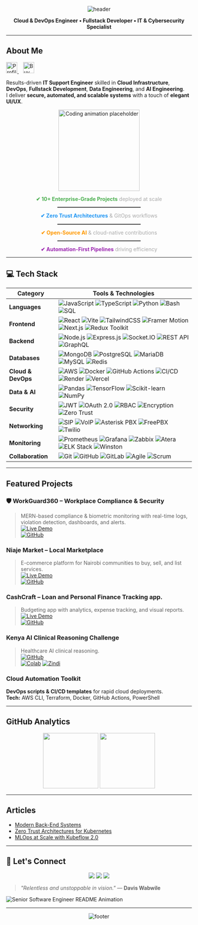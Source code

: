 <!-- Header Banner -->
<p align="center">
  <img src="https://capsule-render.vercel.app/api?type=waving&color=gradient&height=160&section=header&text=Davis%20Wabwile&fontSize=42&fontAlignY=35&animation=fadeIn&fontColor=fff" alt="header" />
</p>

<p align="center"><b>Cloud & DevOps Engineer • Fullstack Developer • IT & Cybersecurity Specialist</b></p>

---

## About Me

<p align="left">
  <a href="https://github.com/Alphadavethedon">
    <img src="https://komarev.com/ghpvc/?username=Alphadavethedon&label=Profile%20Views&color=0e75b6&style=flat" alt="Profile Views" height="30" />
  </a>
  &nbsp;&nbsp;
  <a href="https://buymeacoffee.com/davewabwile" target="_blank">
    <img src="https://cdn.buymeacoffee.com/buttons/v2/default-yellow.png" alt="Buy Me A Coffee" height="30" />
  </a>
</p>


Results-driven **IT Support Engineer** skilled in **Cloud Infrastructure**, **DevOps**, **Fullstack Development**, **Data Engineering**, and **AI Engineering**.  
I deliver **secure, automated, and scalable systems** with a touch of **elegant UI/UX**.

<div align="center">
  <img src="https://raw.githubusercontent.com/iampavangandhi/iampavangandhi/master/gifs/coder.gif" width="220" alt="Coding animation placeholder" />
</div>


<div align="center" style="line-height:1.1;">
  <p><strong style="color:#4CAF50;">✔ 10+ Enterprise-Grade Projects</strong> <span style="color:#aaa;">deployed at scale</span></p>
  <hr style="width:45%;border:0;border-top:1px solid #444;margin:2px 0;">
  <p><strong style="color:#2196F3;">✔ Zero Trust Architectures</strong> <span style="color:#aaa;">& GitOps workflows</span></p>
  <hr style="width:45%;border:0;border-top:1px solid #444;margin:2px 0;">
  <p><strong style="color:#FF9800;">✔ Open-Source AI</strong> <span style="color:#aaa;">& cloud-native contributions</span></p>
  <hr style="width:45%;border:0;border-top:1px solid #444;margin:2px 0;">
  <p><strong style="color:#9C27B0;">✔ Automation-First Pipelines</strong> <span style="color:#aaa;">driving efficiency</span></p>
</div>

---

## 💻 Tech Stack

| **Category** | **Tools & Technologies** |
|--------------|--------------------------|
| **Languages** | ![JavaScript](https://img.shields.io/badge/-JavaScript-F7DF1E?logo=javascript&logoColor=000) ![TypeScript](https://img.shields.io/badge/-TypeScript-3178C6?logo=typescript&logoColor=fff) ![Python](https://img.shields.io/badge/-Python-3776AB?logo=python&logoColor=fff) ![Bash](https://img.shields.io/badge/-Bash-4EAA25?logo=gnubash&logoColor=fff) ![SQL](https://img.shields.io/badge/-SQL-4479A1?logo=mysql&logoColor=fff) |
| **Frontend** | ![React](https://img.shields.io/badge/-React-61DAFB?logo=react&logoColor=000) ![Vite](https://img.shields.io/badge/-Vite-646CFF?logo=vite&logoColor=fff) ![TailwindCSS](https://img.shields.io/badge/-TailwindCSS-06B6D4?logo=tailwindcss&logoColor=fff) ![Framer Motion](https://img.shields.io/badge/-Framer%20Motion-0055FF?logo=framer&logoColor=fff) ![Next.js](https://img.shields.io/badge/-Next.js-000?logo=next.js&logoColor=fff) ![Redux Toolkit](https://img.shields.io/badge/-Redux%20Toolkit-764ABC?logo=redux&logoColor=fff) |
| **Backend** | ![Node.js](https://img.shields.io/badge/-Node.js-339933?logo=node.js&logoColor=fff) ![Express.js](https://img.shields.io/badge/-Express.js-000?logo=express&logoColor=fff) ![Socket.IO](https://img.shields.io/badge/-Socket.IO-010101?logo=socket.io&logoColor=fff) ![REST API](https://img.shields.io/badge/-REST-02569B?logo=swagger&logoColor=fff) ![GraphQL](https://img.shields.io/badge/-GraphQL-E10098?logo=graphql&logoColor=fff) |
| **Databases** | ![MongoDB](https://img.shields.io/badge/-MongoDB-47A248?logo=mongodb&logoColor=fff) ![PostgreSQL](https://img.shields.io/badge/-PostgreSQL-4169E1?logo=postgresql&logoColor=fff) ![MariaDB](https://img.shields.io/badge/-MariaDB-003545?logo=mariadb&logoColor=fff) ![MySQL](https://img.shields.io/badge/-MySQL-4479A1?logo=mysql&logoColor=fff) ![Redis](https://img.shields.io/badge/-Redis-DC382D?logo=redis&logoColor=fff) |
| **Cloud & DevOps** | ![AWS](https://img.shields.io/badge/-AWS-232F3E?logo=amazon-aws&logoColor=ff9900) ![Docker](https://img.shields.io/badge/-Docker-2496ED?logo=docker&logoColor=fff) ![GitHub Actions](https://img.shields.io/badge/-GitHub%20Actions-2088FF?logo=github-actions&logoColor=fff) ![CI/CD](https://img.shields.io/badge/-CI/CD-000?logo=gitlab&logoColor=fff) ![Render](https://img.shields.io/badge/-Render-000?logo=render&logoColor=fff) ![Vercel](https://img.shields.io/badge/-Vercel-000?logo=vercel&logoColor=fff) |
| **Data & AI** | ![Pandas](https://img.shields.io/badge/-Pandas-150458?logo=pandas&logoColor=fff) ![TensorFlow](https://img.shields.io/badge/-TensorFlow-FF6F00?logo=tensorflow&logoColor=fff) ![Scikit-learn](https://img.shields.io/badge/-Scikit--learn-F7931E?logo=scikit-learn&logoColor=fff) ![NumPy](https://img.shields.io/badge/-NumPy-013243?logo=numpy&logoColor=fff) |
| **Security** | ![JWT](https://img.shields.io/badge/-JWT-000?logo=jsonwebtokens&logoColor=fff) ![OAuth 2.0](https://img.shields.io/badge/-OAuth2-3E8EDE?logo=openid&logoColor=fff) ![RBAC](https://img.shields.io/badge/-RBAC-4B5563?logoColor=fff) ![Encryption](https://img.shields.io/badge/-Encryption-4B5563?logo=letsencrypt&logoColor=fff) ![Zero Trust](https://img.shields.io/badge/-Zero%20Trust-FF0000?logoColor=fff) |
| **Networking** | ![SIP](https://img.shields.io/badge/-SIP-00A4EF?logoColor=fff) ![VoIP](https://img.shields.io/badge/-VoIP-1E90FF?logoColor=fff) ![Asterisk PBX](https://img.shields.io/badge/-Asterisk%20PBX-F68A1E?logo=asterisk&logoColor=fff) ![FreePBX](https://img.shields.io/badge/-FreePBX-009688?logoColor=fff) ![Twilio](https://img.shields.io/badge/-Twilio-F22F46?logo=twilio&logoColor=fff) |
| **Monitoring** | ![Prometheus](https://img.shields.io/badge/-Prometheus-E6522C?logo=prometheus&logoColor=fff) ![Grafana](https://img.shields.io/badge/-Grafana-F46800?logo=grafana&logoColor=fff) ![Zabbix](https://img.shields.io/badge/-Zabbix-CC0000?logo=zabbix&logoColor=fff) ![Atera](https://img.shields.io/badge/-Atera-00ADEF?logoColor=fff) ![ELK Stack](https://img.shields.io/badge/-ELK%20Stack-005571?logo=elasticstack&logoColor=fff) ![Winston](https://img.shields.io/badge/-Winston%20Logger-000?logo=nodedotjs&logoColor=fff) |
| **Collaboration** | ![Git](https://img.shields.io/badge/-Git-F05032?logo=git&logoColor=fff) ![GitHub](https://img.shields.io/badge/-GitHub-181717?logo=github&logoColor=fff) ![GitLab](https://img.shields.io/badge/-GitLab-FC6D26?logo=gitlab&logoColor=fff) ![Agile](https://img.shields.io/badge/-Agile-009688?logo=scrumalliance&logoColor=fff) ![Scrum](https://img.shields.io/badge/-Scrum-7952B3?logoColor=fff) |


---

## Featured Projects
### 🛡 WorkGuard360 – Workplace Compliance & Security
> MERN-based compliance & biometric monitoring with real-time logs, violation detection, dashboards, and alerts.  
[![Live Demo](https://img.shields.io/badge/Live_Demo-Click-brightgreen?style=for-the-badge)](https://workguard360.vercel.app)  
[![GitHub](https://img.shields.io/badge/Source_Code-GitHub-black?style=for-the-badge&logo=github)](https://github.com/Alphadavethedon/Workguard360)

###  Niaje Market – Local Marketplace
> E-commerce platform for Nairobi communities to buy, sell, and list services.  
[![Live Demo](https://img.shields.io/badge/Live_Demo-Click-brightgreen?style=for-the-badge)](https://niajemarket.netlify.app)  
[![GitHub](https://img.shields.io/badge/Source_Code-GitHub-black?style=for-the-badge&logo=github)](https://github.com/Alphadavethedon/Niaje-Market-Frontend-)

###  CashCraft – Loan and Personal Finance Tracking app.
> Budgeting app with analytics, expense tracking, and visual reports.  
[![Live Demo](https://img.shields.io/badge/Live_Demo-Click-brightgreen?style=for-the-badge)](https://cashcraftapp.netlify.app)  
[![GitHub](https://img.shields.io/badge/Source_Code-GitHub-black?style=for-the-badge&logo=github)](https://github.com/Alphadavethedon/CASH-CRAFT-FRONTEND)

###  Kenya AI Clinical Reasoning Challenge
> Healthcare AI clinical reasoning.  
[![GitHub](https://img.shields.io/badge/Source_Code-GitHub-black?style=for-the-badge&logo=github)](https://github.com/Alphadavethedon/kenya-clinical-reasoning-challenge)  
[![Colab](https://img.shields.io/badge/Open_in-Colab-F9AB00?logo=google-colab)](https://colab.research.google.com/drive/1w4WfgLFlHjdQCGI5he4jTTUKGwG-Dh_e) [![Zindi](https://img.shields.io/badge/Zindi-Certificate-8A2BE2)](https://zindi.africa/users/DonDave/competitions/certificate)

###  Cloud Automation Toolkit
**DevOps scripts & CI/CD templates** for rapid cloud deployments.  
**Tech:** AWS CLI, Terraform, Docker, GitHub Actions, PowerShell  

---

## GitHub Analytics
<p align="center">
  <img src="https://github-readme-stats.vercel.app/api?username=Alphadavethedon&show_icons=true&theme=transparent&hide_border=true" height="150"/>
  <img src="https://streak-stats.demolab.com?user=Alphadavethedon&theme=transparent&hide_border=true" height="150"/>
</p>

---

## Articles
- [Modern Back-End Systems](https://medium.com/@davewabwile/mastering-modern-backend-systems-a-practical-guide-to-apis-architecture-and-scalability-02f6501f7792)  
- [Zero Trust Architectures for Kubernetes](https://medium.com/@davewabwile)  
- [MLOps at Scale with Kubeflow 2.0](https://medium.com/@davewabwile)  

---

## 🤝 Let's Connect
<p align="center">
  <a href="https://www.linkedin.com/in/davis-wabwile/" target="_blank"><img src="https://img.shields.io/badge/LinkedIn-0077B5?style=for-the-badge&logo=linkedin&logoColor=white"/></a>
  <a href="mailto:daviswabwile@gmail.com" target="_blank"><img src="https://img.shields.io/badge/Email-D14836?style=for-the-badge&logo=gmail&logoColor=white"/></a>
  <a href="https://davisportfolio.vercel.app" target="_blank"><img src="https://img.shields.io/badge/Portfolio-000000?style=for-the-badge&logo=About.me&logoColor=white"/></a>
</p>


>  *"Relentless and unstoppable in vision."*  — **Davis Wabwile**

<p>
  <img src="https://readme-typing-svg.herokuapp.com?font=JetBrains+Mono&size=24&pause=800&color=1E90FF&background=0D1117&width=650&lines=Welcome+to+my+GitHub+Profile!;Crafting+Scalable+Systems+with+Precision+and+Passion;Let's+Architect+Innovative+Solutions+with+a+Dash+of+Code+Magic!" alt="Senior Software Engineer README Animation" />
</p>

---

<!-- Footer Banner -->
<p align="center">
  <img src="https://capsule-render.vercel.app/api?type=waving&color=gradient&height=100&section=footer" alt="footer" />
</p>
